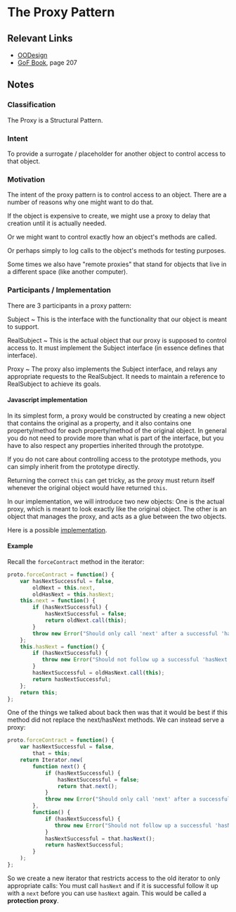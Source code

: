 # The Proxy Pattern

## Relevant Links

- [OODesign](http://www.oodesign.com/proxy-pattern.html)
- [GoF Book](http://www.amazon.com/Design-Patterns-Elements-Reusable-Object-Oriented/dp/0201633612/), page 207

## Notes

### Classification

The Proxy is a Structural Pattern.

### Intent

To provide a surrogate / placeholder for another object to control access to that object.

### Motivation

The intent of the proxy pattern is to control access to an object. There are a number of reasons why one might want to do that.

If the object is expensive to create, we might use a proxy to delay that creation until it is actually needed.

Or we might want to control exactly how an object's methods are called.

Or perhaps simply to log calls to the object's methods for testing purposes.

Some times we also have "remote proxies" that stand for objects that live in a different space (like another computer).

### Participants / Implementation

There are 3 participants in a proxy pattern:

Subject
  ~ This is the interface with the functionality that our object is meant to support.

RealSubject
  ~ This is the actual object that our proxy is supposed to control access to. It must implement the Subject interface (in essence defines that interface).

Proxy
  ~ The proxy also implements the Subject interface, and relays any appropriate requests to the RealSubject. It needs to maintain a reference to RealSubject to achieve its goals.

#### Javascript implementation

In its simplest form, a proxy would be constructed by creating a new object that contains the original as a property, and it also contains one property/method for each property/method of the original object. In general you do not need to provide more than what is part of the interface, but you have to also respect any properties inherited through the prototype.

If you do not care about controlling access to the prototype methods, you can simply inherit from the prototype directly.

Returning the correct `this` can get tricky, as the proxy must return itself whenever the original object would have returned `this`.

In our implementation, we will introduce two new objects: One is the actual proxy, which is meant to look exactly like the original object. The other is an object that manages the proxy, and acts as a glue between the two objects.

Here is a possible [implementation](../../testPages/proxy.js).

#### Example

Recall the `forceContract` method in the iterator:

```javascript
proto.forceContract = function() {
    var hasNextSuccessful = false,
        oldNext = this.next,
        oldHasNext = this.hasNext;
    this.next = function() {
        if (hasNextSuccessful) {
            hasNextSuccessful = false;
            return oldNext.call(this);
        }
        throw new Error("Should only call 'next' after a successful 'hasNext'");
    };
    this.hasNext = function() {
        if (hasNextSuccessful) {
           throw new Error("Should not follow up a successful 'hasNext' with another 'hasNext'");
        }
        hasNextSuccessful = oldHasNext.call(this);
        return hasNextSuccessful;
    };
    return this;
};
```

One of the things we talked about back then was that it would be best if this method did not replace the next/hasNext methods. We can instead serve a proxy:

```javascript
proto.forceContract = function() {
    var hasNextSuccessful = false,
        that = this;
    return Iterator.new(
        function next() {
            if (hasNextSuccessful) {
                hasNextSuccessful = false;
                return that.next();
            }
            throw new Error("Should only call 'next' after a successful 'hasNext'");
        },
        function() {
            if (hasNextSuccessful) {
               throw new Error("Should not follow up a successful 'hasNext' with another 'hasNext'");
            }
            hasNextSuccessful = that.hasNext();
            return hasNextSuccessful;
        }
    );
};
```

So we create a new iterator that restricts access to the old iterator to only appropriate calls: You must call `hasNext` and if it is successful follow it up with a `next` before you can use `hasNext` again. This would be called a **protection proxy**.

